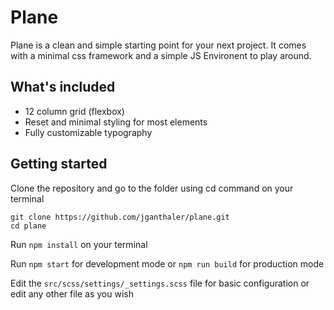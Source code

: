 # Plane
Plane is a clean and simple starting point for your next project. It comes with a minimal css framework and a simple JS Environent to play around.

## What's included
* 12 column grid (flexbox)
* Reset and minimal styling for most elements
* Fully customizable typography


## Getting started

Clone the repository and go to the folder using cd command on your terminal

```
git clone https://github.com/jganthaler/plane.git
cd plane
```

Run `npm install` on your terminal

Run `npm start` for development mode or `npm run build` for production mode

Edit the `src/scss/settings/_settings.scss` file for basic configuration or edit any other file as you wish
